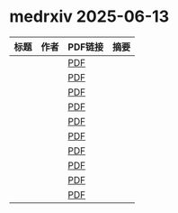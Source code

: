 # medrxiv 2025-06-13

| 标题 | 作者 | PDF链接 |  摘要 |
|------|------|--------|------|
|  |  | [PDF](https://doi.org/10.1101/2025.06.03.25328904) |  |
|  |  | [PDF](https://doi.org/10.1101/2025.06.09.25329311) |  |
|  |  | [PDF](https://doi.org/10.1101/2025.06.10.25329384) |  |
|  |  | [PDF](https://doi.org/10.1101/2025.06.09.25329300) |  |
|  |  | [PDF](https://doi.org/10.1101/2025.06.11.25328879) |  |
|  |  | [PDF](https://doi.org/10.1101/2025.06.11.25329295) |  |
|  |  | [PDF](https://doi.org/10.1101/2025.06.09.25329306) |  |
|  |  | [PDF](https://doi.org/10.1101/2025.06.06.25328995) |  |
|  |  | [PDF](https://doi.org/10.1101/2025.06.10.25329253) |  |
|  |  | [PDF](https://doi.org/10.1101/2025.06.10.25329309) |  |
